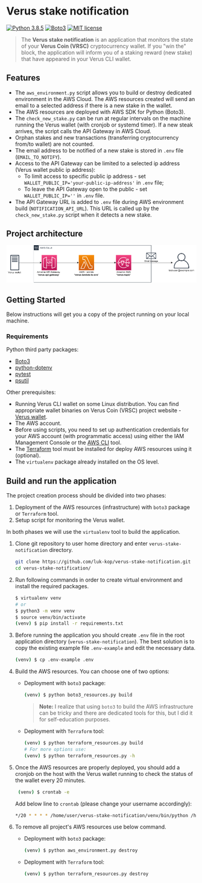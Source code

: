 # Verus stake notification

[![Python 3.8.5](https://img.shields.io/badge/python-3.8.5-blue.svg)](https://www.python.org/downloads/release/python-377/)
[![Boto3](https://img.shields.io/badge/Boto3-1.17.78-blue.svg)](https://boto3.amazonaws.com/v1/documentation/api/latest/index.html)
[![MIT license](https://img.shields.io/badge/License-MIT-blue.svg)](https://lbesson.mit-license.org/)

> The **Verus stake notification** is an application that monitors the state of your **Verus Coin (VRSC)** cryptocurrency wallet.
> If you "win the" block, the application will inform you of a staking reward (new stake) that have appeared in your Verus CLI wallet.

## Features
* The `aws_environment.py` script allows you to build or destroy dedicated environment in the AWS Cloud. The AWS resources created will send an email to a selected address if there is a new stake in the wallet.
* The AWS resources are deployed with AWS SDK for Python (Boto3).  
* The `check_new_stake.py` can be run at regular intervals on the machine running the Verus wallet (with cronjob or systemd timer). If a new steak arrives, the script calls the API Gateway in AWS Cloud.
* Orphan stakes and new transactions (transferring cryptocurrency from/to wallet) are not counted.
* The email address to be notified of a new stake is stored in `.env` file (`EMAIL_TO_NOTIFY`).
* Access to the API Gateway can be limited to a selected ip address (Verus wallet public ip address):
  - To limit access to specific public ip address - set `WALLET_PUBLIC_IP='your-public-ip-address'` in `.env` file;
  - To leave the API Gateway open to the public - set `WALLET_PUBLIC_IP=''` in `.env` file.
* The API Gateway URL is added to `.env` file during AWS environment build (`NOTIFICATION_API_URL`). This URL is called up by the `check_new_stake.py` script when it detects a new stake.

## Project architecture
![Project architecture](./images/project_architecture.png)

## Getting Started

Below instructions will get you a copy of the project running on your local machine.

### Requirements
Python third party packages:
* [Boto3](https://boto3.amazonaws.com/v1/documentation/api/latest/index.html)
* [python-dotenv](https://pypi.org/project/python-dotenv/)
* [pytest](https://docs.pytest.org/en/6.2.x/)
* [psutil](https://pypi.org/project/psutil/)

Other prerequisites:
* Running Verus CLI wallet on some Linux distribution. You can find appropriate wallet binaries on Verus Coin (VRSC) project website - [Verus wallet](https://verus.io/wallet/command-wallet).
* The AWS account.  
* Before using scripts, you need to set up authentication credentials for your AWS account (with programmatic access) using either the IAM Management Console or the [AWS CLI](https://docs.aws.amazon.com/cli/latest/userguide/install-cliv2-linux.html) tool.
* The [Terraform](https://learn.hashicorp.com/tutorials/terraform/install-cli) tool must be installed for deploy AWS resources using it (optional).
* The `virtualenv` package already installed on the OS level.

## Build and run the application
The project creation process should be divided into two phases:
1. Deployment of the AWS resources (infrastructure) with `boto3` package or `Terraform` tool.
2. Setup script for monitoring the Verus wallet.

In both phases we will use the `virtualenv` tool to build the application.

1. Clone git repository to user home directory and enter `verus-stake-notification` directory.
   ```bash
   git clone https://github.com/luk-kop/verus-stake-notification.git
   cd verus-stake-notification/
   ```

2. Run following commands in order to create virtual environment and install the required packages.
    ```bash
    $ virtualenv venv
    # or 
    $ python3 -m venv venv
    $ source venv/bin/activate
    (venv) $ pip install -r requirements.txt
    ```

3. Before running the application you should create `.env` file in the root application directory (`verus-stake-notification`).
   The best solution is to copy the existing example file `.env-example` and edit the necessary data.
    ```bash
    (venv) $ cp .env-example .env
    ```
   
4. Build the AWS resources. You can choose one of two options:
   * Deployment with `boto3` package:
      ```bash
      (venv) $ python boto3_resources.py build
      ```
     >**Note:** I realize that using `boto3` to build the AWS infrastructure can be tricky and there are dedicated tools for this, but I did it for self-education purposes.
   
   * Deployment with `Terraform` tool:
      ```bash
      (venv) $ python terraform_resources.py build
      # For more options use:
      (venv) $ python terraform_resources.py -h
      ```
   
5. Once the AWS resources are properly deployed, you should add a cronjob on the host with the Verus wallet running to check the status of the wallet every 20 minutes.
   ```bash
    (venv) $ crontab -e
    ```
   Add below line to `crontab` (please change your username accordingly):
   ```bash
   */20 * * * * /home/user/verus-stake-notification/venv/bin/python /home/user/verus-stake-notification/check_new_stake.py
   ```

6. To remove all project's AWS resources use below command.
   * Deployment with `boto3` package:
      ```bash
      (venv) $ python aws_environment.py destroy
      ```
   * Deployment with `Terraform` tool:
      ```bash
      (venv) $ python terraform_resources.py destroy
      ```
